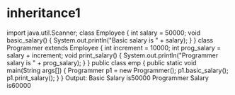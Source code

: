 # inheritance1

import java.util.Scanner;
class Employee {
int salary = 50000;
void basic_salary() {
System.out.println(&quot;Basic salary is &quot; + salary);
}
}
class Programmer extends Employee {
int increment = 10000;
int prog_salary = salary + increment;
void print_salary() {
System.out.println(&quot;Programmer salary is &quot; + prog_salary);
}
}
public class emp {
public static void main(String args[]) {
Programmer p1 = new Programmer();
p1.basic_salary();
p1.print_salary();
}
}
Output:
Basic Salary is50000
Programmer Salary is60000
